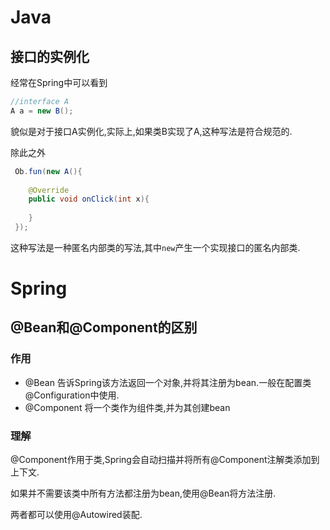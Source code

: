 # Java

## 接口的实例化

经常在Spring中可以看到

```java
//interface A
A a = new B();
```

貌似是对于接口A实例化,实际上,如果类B实现了A,这种写法是符合规范的.

除此之外          

```java
 Ob.fun(new A(){
 	
 	@Override
 	public void onClick(int x){
 		
 	}
 });
```

这种写法是一种匿名内部类的写法,其中`new`产生一个实现接口的匿名内部类.





# Spring

## @Bean和@Component的区别

### 作用

- @Bean 告诉Spring该方法返回一个对象,并将其注册为bean.一般在配置类@Configuration中使用.
- @Component 将一个类作为组件类,并为其创建bean

### 理解

@Component作用于类,Spring会自动扫描并将所有@Component注解类添加到上下文.

如果并不需要该类中所有方法都注册为bean,使用@Bean将方法注册.

两者都可以使用@Autowired装配.











